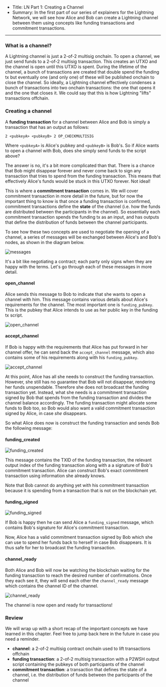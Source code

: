 - Title: LN Part 1: Creating a Channel
- Summary: In the first part of our series of explainers for the Lightning Network, we will see how Alice and Bob can create a Lightning channel between them using concepts like funding transactions and commitment transactions.

---

### What is a channel?

A Lightning channel is just a 2-of-2 multisig onchain. To open a channel, we just send funds to a 2-of-2 multisig transaction. This creates an UTXO and the channel is open until this UTXO is spent. During the lifetime of the channel, a bunch of transactions are created that double spend the funding tx but eventually one (and only one) of these will be published onchain to close the channel. So ideally, a Lightning channel effectively condenses a bunch of transactions into two onchain transactions: the one that opens it and the one that closes it. We could say that this is how Lightning "lifts" transactions offchain.

### Creating a channel

A **funding transaction** for a channel between Alice and Bob is simply a transaction that has an output as follows:

```
2 <pubkeyA> <pubkeyB> 2 OP_CHECKMULTISIG
```

Where `<pubkeyA>` is Alice's pubkey and `<pubkeyB>` is Bob's. So if Alice wants to open a channel with Bob, does she simply send funds to the script above?

The answer is no, it's a bit more complicated than that. There is a chance that Bob might disappear forever and never come back to sign any transaction that tries to spend from the funding transaction. This means that effectively Alice's funds would be stuck in this UTXO forever. Not ideal!

This is where a **commitment transaction** comes in. We will cover commitment transaction in more detail in the future, but for now the important thing to know is that once a funding transaction is confirmed, commitment transactions define the **state** of the channel (i.e. how the funds are distributed between the participants in the channel). So essentially each commitment transaction spends the funding tx as an input, and has outputs that define the distribution of funds between the channel participants.

To see how these two concepts are used to negotiate the opening of a channel, a series of messages will be exchanged between Alice's and Bob's nodes, as shown in the diagram below.

![messages](https://cdn.satellite.earth/9c37526398e56dd466edcc36655eb5d77609958c01b33b539afccbba81c1f2d8.png)

It's a bit like negotiating a contract; each party only signs when they are happy with the terms. Let's go through each of these messages in more detail.

#### open_channel

Alice sends this message to Bob to indicate that she wants to open a channel with him. This message contains various details about Alice's requirements for the channel. The most important one is `funding_pubkey`. This is the pubkey that Alice intends to use as her public key in the funding tx script.

![open_channel](https://cdn.satellite.earth/d9b15d0315f2537a6b1195b4058fa292eb0dd329c4557e302a03fceff11d07b2.png)

#### accept_channel

If Bob is happy with the requirements that Alice has put forward in her channel offer, he can send back the `accept_channel` message, which also contains some of his requirements along with his `funding_pubkey`.

![accept_channel](https://cdn.satellite.earth/9d8d4f2dd76fdc1396592765d39870635bb772eaeae0b47a29822f8b1d754a46.png)

At this point, Alice has all she needs to construct the funding transaction. However, she still has no guarantee that Bob will not disappear, rendering her funds unspendable. Therefore she does not broadcast the funding transaction yet. Instead, what she needs is a commitment transaction signed by Bob that spends from the funding transaction and divides the channel balance accordingly. The funding transaction might allocate some funds to Bob too, so Bob would also want a valid commitment transaction signed by Alice, in case _she_ disappears.

So what Alice does now is construct the funding transaction and sends Bob the following message:

#### funding_created

![funding_created](https://cdn.satellite.earth/7e8dd661e4427b08e362da9462b761845561b24c8aab73dd3c01ef7bead573d8.png)

This message contains the TXID of the funding transaction, the relevant output index of the funding transaction along with a a signature of Bob's commitment transaction. Alice can construct Bob's exact commitment transaction using information she already knows.

Note that Bob cannot do anything yet with his commitment transaction because it is spending from a transaction that is not on the blockchain yet.

#### funding_signed

![funding_signed](https://cdn.satellite.earth/249b01d85e603d1c78443b129646fc37f2b1a4a6f169d7fd02ae8779df86a9e9.png)

If Bob is happy then he can send Alice a `funding_signed` message, which contains Bob's signature for Alice's commitment transaction.

Now, Alice has a valid commitment transaction signed by Bob which she can use to spend her funds back to herself in case Bob disappears. It is thus safe for her to broadcast the funding transaction.

#### channel_ready

Both Alice and Bob will now be watching the blockchain waiting for the funding transaction to reach the desired number of confirmations. Once they each see it, they will send each other the `channel_ready` message which contains the channel ID of the channel.

![channel_ready](https://cdn.satellite.earth/fc523d78363cd8db57152eb146ecec0272b43fb42cef9fab57eba78b63a980d7.png)

The channel is now open and ready for transactions!

### Review

We will wrap up with a short recap of the important concepts we have learned in this chapter. Feel free to jump back here in the future in case you need a reminder.

- **channel**: a 2-of-2 multisig contract onchain used to lift transactions offchain
- **funding transaction**: a 2-of-2 multisig transaction with a P2WSH output script containing the pubkeys of both participants of the channel
- **commitment transaction**: a transaction that defines the state of a channel, i.e. the distribution of funds between the participants of the channel
